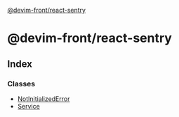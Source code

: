 [@devim-front/react-sentry](README.md)

# @devim-front/react-sentry

## Index

### Classes

* [NotInitializedError](classes/notinitializederror.md)
* [Service](classes/service.md)
